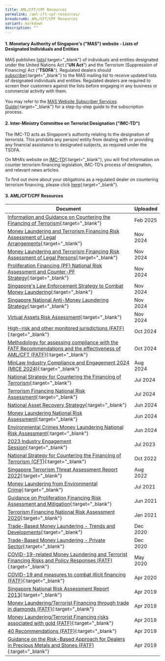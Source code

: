 ```yaml
---
title: AML/CFT/CPF Resources
permalink: /aml-cft-cpf-resources/
breadcrumb: AML/CFT/CPF Resources
variant: markdown
description: ""
---
```

#### 1. Monetary Authority of Singapore's ("**MAS**") website - Lists of Designated Individuals and Entities

MAS publishes [lists](https://www.mas.gov.sg/regulation/anti-money-laundering/targeted-financial-sanctions/lists-of-designated-individuals-and-entities){:target="_blank"} of individuals and entities designated under the United Nations Act ("**UN Act**") and the Terrorism (Suppression of Financing) Act ("**TSOFA**"). Regulated dealers should [subscribe](https://www.mas.gov.sg/subscription-services){:target="_blank"} to the MAS mailing list to receive updated lists of designated individuals and entities. Regulated dealers are required to screen their customers against the lists before engaging in any business or commercial activity with them.<br><br>
You may refer to the [MAS Website Subscriber Services Guide](/images/MAS%20Website%20Subscriber%20Services%20Guide_20191105_V1Final.pdf){:target="_blank"} for a step-by-step guide to the subscription process.<br>

#### 2. Inter-Ministry Committee on Terrorist Designation ("**IMC-TD**")

The IMC-TD acts as Singapore's authority relating to the designation of terrorists. This prohibits any person/ entity from dealing with or providing any financial assistance to designated subjects, as required under the TSOFA.

On MHA’s website on [IMC-TD](https://www.mha.gov.sg/what-we-do/managing-security-threats/countering-the-financing-of-terrorism){:target="_blank"}, you will find information on counter terrorism financing legislation, IMC-TD’s process of designation, and relevant news articles.

To find out more about your obligations as a regulated dealer on countering terrorism financing, please click [here](/images/Measures%20relating%20to%20prevention%20of%20terrorism%20financing.pdf){:target="_blank"}.

#### 3. AML/CFT/CPF Resources

<style>
table th:first-of-type {
    width: 85%;
}
table th:nth-of-type(2) {
    width: 36%;
}
table th:nth-of-type(3) {
    width: 30%;
}
table th:nth-of-type(3) {
width: 30%;
}
</style>

| Document | Uploaded |
| --- | --- |
| [Information and Guidance on Countering the Financing of Terrorism](/files/information%20and%20guidance%20on%20countering%20the%20financing%20of%20terrorism.pdf){:target="_blank"}| Feb 2025 |
| [Money Laundering and Terrorism Financing Risk Assessment of Legal Arrangements](/files/Money_Laundering_and_Terrorism_Financing_Risk_Assessment_of_Legal_Arrangements.pdf){:target="_blank"} | Nov 2024 |
| [Money Laundering and Terrorism Financing Risk Assessment of Legal Persons](/files/Money_Laundering_and_Terrorism_Financing_Risk_Assessment_of_Legal_Persons.pdf){:target="_blank"} | Nov 2024 |
| [Proliferation Financing (PF) National Risk Assessment and Counter-PF Strategy](/files/Proliferation_Financing_National_Risk_Assessment_and_Counter_PF_Strategy.pdf){:target="_blank"} | Nov 2024 |
| [Singapore's Law Enforcement Strategy to Combat Money Laundering](/files/Singapore_Law_Enforcement_Strategy_to_Combat_Money_Laundering.pdf){:target="_blank"} | Nov 2024 |
| [Singapore National Anti-Money Laundering Strategy](/files/Singapore_National_Anti_Money_Laundering_Strategy.pdf){:target="_blank"} | Nov 2024 |
| [Virtual Assets Risk Assessment](/files/Virtual_Assets_Risk_Assessment.pdf){:target="_blank"} | Nov 2024 |
| [High-risk and other monitored jurisdictions (FATF)](https://www.fatf-gafi.org/en/countries/black-and-grey-lists.html){:target="_blank"} | Oct 2024 |
| [Methodology for assessing compliance with the FATF Recommendations and the effectiveness of AML/CFT (FATF)](https://www.fatf-gafi.org/en/publications/Mutualevaluations/Fatf-methodology.html){:target="_blank"} | Oct 2024 |
| [MinLaw Industry Compliance and Engagement 2024 (MICE 2024)](/files/MICE_2024.pdf){:target="_blank"} | Aug 2024 |
| [National Strategy for Countering the Financing of Terrorism](/files/National_Strategy_for_Countering_the_Financing_of_Terrorism_2024.pdf){:target="_blank"} | Jul 2024 |
| [Terrorism Financing National Risk Assessment](/files/Terrorism_Financing_National_Risk_Assessment_2024.pdf){:target="_blank"} | Jul 2024 |
| [National Asset Recovery Strategy](/files/National_Asset_Recovery_Strategy_2024.pdf){:target="_blank"} | Jun 2024 |
| [Money Laundering National Risk Assessment](/files/Money_Laundering_National_Risk_Assessment_2024.pdf){:target="_blank"} | Jun 2024 |
| [Environmental Crimes Money Laundering National Risk Assessment](/files/Env_Crimes_ML_NRA___Final.pdf){:target="_blank"} | Jun 2024 |
| [2023 Industry Engagement Session](/files/2023%20industry%20engagement%20session_20230510.pdf){:target="_blank"} | Jul 2023 |
| [National Strategy for Countering the Financing of Terrorism (CFT)](/files/National%20Strategy%20for%20Countering%20the%20Financing%20of%20Terrorism.pdf){:target="_blank"} | Oct 2022 |
| [Singapore Terrorism Threat Assessment Report 2022](https://www.mha.gov.sg/docs/default-source/default-document-library/singapore-terrorism-threat-assessment-report-2022.pdf){:target="_blank"} | Aug 2022 |
| [Money Laundering from Environmental Crime](https://www.fatf-gafi.org/media/fatf/documents/reports/Money-Laundering-from-Environmental-Crime.pdf){:target="_blank"} | Jul 2021 |
| [Guidance on Proliferation Financing Risk Assessment and Mitigation](https://www.fatf-gafi.org/media/fatf/documents/reports/Guidance-Proliferation-Financing-Risk-Assessment-Mitigation.pdf){:target="_blank"} | Jun 2021 |
| [Terrorism Financing National Risk  Assessment 2020](/images/Terrorism%20Financing%20National%20Risk%20Assessment%202020.pdf){:target="_blank"} | Jan 2021 |
| [Trade-Based Money Laundering - Trends and Developments](http://www.fatf-gafi.org/media/fatf/content/Trade-Based-Money-Laundering-Trends-and-Developments.pdf){:target="_blank"} | Dec 2020 |
| [Trade-Based Money Laundering - Private Sector](http://www.fatf-gafi.org/media/fatf/documents/Handout-Trade-Based-Money-Laundering-Private-Sector.pdf){:target="_blank"} | Dec 2020 |
| [COVID-19-related Money Laundering and Terrorist Financing Risks and Policy Responses (FATF)](https://www.fatf-gafi.org/media/fatf/documents/COVID-19-AML-CFT.pdf){:target="_blank"} | May 2020 |
| [COVID-19 and measures to combat illicit financing (FATF)](https://www.fatf-gafi.org/publications/fatfgeneral/documents/statement-covid-19.html){:target="_blank"} | Apr 2020 |
| [Singapore National Risk Assessment Report 2013](/images/Singapore%20NRA%20Report%202013_24032015.pdf){:target="_blank"} | Apr 2019 |
| [Money Laundering/Terrorist Financing through trade in diamonds (FATF)](https://www.fatf-gafi.org/media/fatf/documents/reports/ML-TF-through-trade-in-diamonds.pdf){:target="_blank"} | Apr 2019 |
| [Money Laundering/Terrorist Financing risks associated with gold (FATF)](https://www.fatf-gafi.org/content/dam/fatf-gafi/reports/ML-TF-risks-vulnerabilities-associated-with-gold.pdf){:target="_blank"} | Apr 2019 |
| [40 Recommendations (FATF)](http://www.fatf-gafi.org/publications/fatfrecommendations/documents/fatf-recommendations.html){:target="_blank"} | Apr 2019 |
| [Guidance on the Risk-Based Approach for Dealers in Precious Metals and Stones (FATF)](https://www.fatf-gafi.org/en/publications/Fatfrecommendations/Fatfguidanceontherisk-basedapproachfordealersinpreciousmetalsandstones.html){:target="_blank"} | Apr 2019 |


<br>
<style type="text/css">
.tg  {border-collapse:collapse;border-spacing:0;}
.tg td{font-family:Arial, sans-serif;font-size:14px;padding:10px 5px;border-style:solid;border-width:1px;overflow:hidden;word-break:normal;border-color:black;}
.tg th{font-family:Arial, sans-serif;font-size:14px;font-weight:normal;padding:10px 5px;border-style:solid;border-width:1px;overflow:hidden;word-break:normal;border-color:black;}
.tg .tg-xldj{border-color:inherit;text-align:left}
</style>
<table class="tg">
  <tbody><tr>
  </tr>
</tbody></table>
